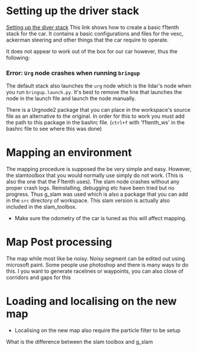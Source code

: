 # Setting up the driver stack
[Setting up the diver stack](https://f1tenth.readthedocs.io/en/foxy_test/getting_started/firmware/drive_workspace.html#doc-drive-workspace)
This link shows how to create a basic f1tenth stack for the car. It contains a basic configurations and files for the vesc, ackerman steering and other things that the car require to operate.

It does not appear to work out of the box for our car however, thus the following:
### Error: `Urg` node crashes when running `bringup`
The default stack also launches the `urg` node which is the lidar's node when you run `bringup.launch.py`. It's best to remove the line that launches the node in the launch file and launch the node manually. 

There is a Urgnode2 package that you can place in the workspace's source file as an alternative to the original. In order for this to work you must add the path to this package in the bashrc file. 
(`ctrl+f` with 'f1tenth_ws' in the bashrc file to see where this was done)
# Mapping an environment
The mapping procedure is supposed the be very simple and easy. However, the slamtoolbox that you would normally use simply do not work. (This is also the one that the F1tenth uses). The slam node crashes without any proper crash logs. Reinstalling, debugging etc have been tried but no progress. Thus g_slam was used which is also a package that you can add in the `src` directory of workspace. This slam version is actually also included in the slam_toolbox. 

- Make sure the odometry of the car is tuned as this will affect mapping.
# Map Post processing
The map while most like be noisy. Noisy segment can be edited out using microsoft paint. Some people use photoshop and there is many ways to do this. I you want to generate racelines or waypoints, you can also close of corridors and gaps for this

# Loading and localising on the new map
- Localising on the new map also require the particle filter to be setup

What is the difference between the slam toolbox and g_slam
